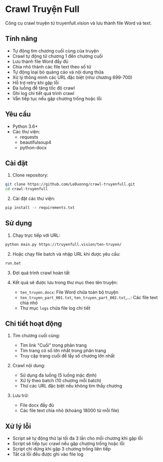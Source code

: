 # Crawl Truyện Full

Công cụ crawl truyện từ truyenfull.vision và lưu thành file Word và text.

## Tính năng

- Tự động tìm chương cuối cùng của truyện
- Crawl tự động từ chương 1 đến chương cuối
- Lưu thành file Word đầy đủ
- Chia nhỏ thành các file text theo số từ
- Tự động loại bỏ quảng cáo và nội dung thừa
- Xử lý thông minh các URL đặc biệt (như chương 699-700)
- Hỗ trợ retry khi gặp lỗi
- Đa luồng để tăng tốc độ crawl
- Ghi log chi tiết quá trình crawl
- Vẫn tiếp tục nếu gặp chương trống hoặc lỗi

## Yêu cầu

- Python 3.6+
- Các thư viện:
  - requests
  - beautifulsoup4
  - python-docx

## Cài đặt

1. Clone repository:
```bash
git clone https://github.com/LeDuonng/crawl-truyenfull.git
cd crawl-truyenfull
```

2. Cài đặt các thư viện:
```bash
pip install -r requirements.txt
```

## Sử dụng

1. Chạy trực tiếp với URL:
```bash
python main.py https://truyenfull.vision/ten-truyen/
```

2. Hoặc chạy file batch và nhập URL khi được yêu cầu:
```bash
run.bat
```

3. Đợi quá trình crawl hoàn tất

4. Kết quả sẽ được lưu trong thư mục theo tên truyện:
   - `ten_truyen.docx`: File Word chứa toàn bộ truyện
   - `ten_truyen_part_001.txt`, `ten_truyen_part_002.txt`,...: Các file text chia nhỏ
   - Thư mục `logs` chứa file log chi tiết

## Chi tiết hoạt động

1. Tìm chương cuối cùng:
   - Tìm link "Cuối" trong phân trang
   - Tìm trang có số lớn nhất trong phân trang
   - Truy cập trang cuối để lấy số chương lớn nhất

2. Crawl nội dung:
   - Sử dụng đa luồng (5 luồng mặc định)
   - Xử lý theo batch (10 chương mỗi batch)
   - Thử các URL đặc biệt nếu không tìm thấy chương

3. Lưu trữ:
   - File docx đầy đủ
   - Các file text chia nhỏ (khoảng 18000 từ mỗi file)

## Xử lý lỗi

- Script sẽ tự động thử lại tối đa 3 lần cho mỗi chương khi gặp lỗi
- Script sẽ tiếp tục crawl nếu gặp chương trống hoặc lỗi
- Script chỉ dừng khi gặp 3 chương trống liên tiếp
- Tất cả lỗi đều được ghi vào file log
